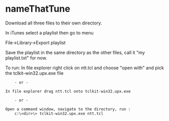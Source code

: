 # nameThatTune


Download all three files to their own directory.

In iTunes select a playlist then go to menu

  File->Library->Export playlist

Save the playlist in the same directory as the other files, call it "my playlist.txt" for now.

To run:
    In file explorer right click on ntt.tcl and choose "open with" and pick the tclkit-win32.upx.exe file

        - or -

    In file explorer drag ntt.tcl onto tclkit-win32.upx.exe

        - or -

    Open a command window, navigate to the directory, run :
        c:\<dir>\> tclkit-win32.upx.exe ntt.tcl


